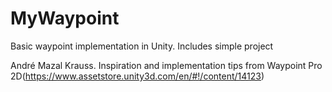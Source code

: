 # MyWaypoint
Basic waypoint implementation in Unity. Includes simple project

André Mazal Krauss. Inspiration and implementation tips from Waypoint Pro 2D(https://www.assetstore.unity3d.com/en/#!/content/14123)
